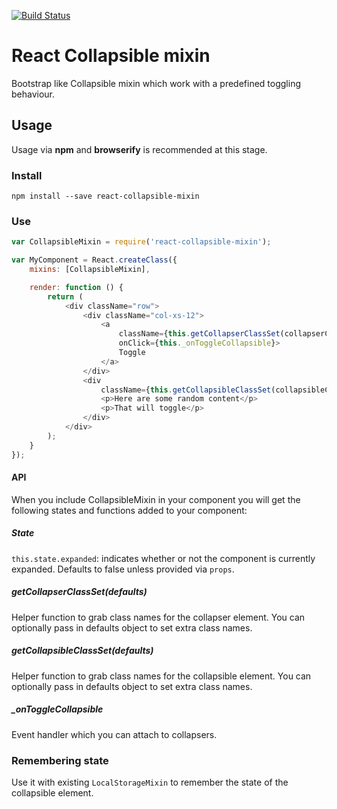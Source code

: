 [![Build Status](https://travis-ci.org/hongymagic/react-collapsible-mixin.svg?branch=master)](https://travis-ci.org/hongymagic/react-collapsible-mixin)

# React Collapsible mixin

Bootstrap like Collapsible mixin which work with a predefined toggling
behaviour.

## Usage

Usage via __npm__ and __browserify__ is recommended at this stage.

### Install

```
npm install --save react-collapsible-mixin
```

### Use

```js
var CollapsibleMixin = require('react-collapsible-mixin');

var MyComponent = React.createClass({
	mixins: [CollapsibleMixin],

	render: function () {
		return (
			<div className="row">
				<div className="col-xs-12">
					<a
						className={this.getCollapserClassSet(collapserClassSet)}
						onClick={this._onToggleCollapsible}>
						Toggle
					</a>
				</div>
				<div
					className={this.getCollapsibleClassSet(collapsibleClassSet)}>
					<p>Here are some random content</p>
					<p>That will toggle</p>
				</div>
			</div>
		);
	}
});
```

#### API

When you include CollapsibleMixin in your component you will get the
following states and functions added to your component:

##### State

`this.state.expanded`: indicates whether or not the component is currently
expanded. Defaults to false unless provided via `props`.

##### getCollapserClassSet(defaults)

Helper function to grab class names for the collapser element. You can
optionally pass in defaults object to set extra class names.

##### getCollapsibleClassSet(defaults)

Helper function to grab class names for the collapsible element. You can
optionally pass in defaults object to set extra class names.

##### \_onToggleCollapsible

Event handler which you can attach to collapsers.

### Remembering state

Use it with existing `LocalStorageMixin` to remember the state of the
collapsible element.
